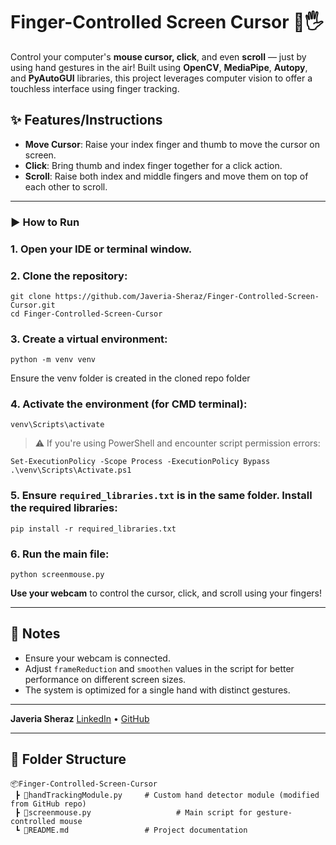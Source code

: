 # Finger-Controlled Screen Cursor 🎯🖐️

Control your computer's **mouse cursor, click**, and even **scroll** — just by using hand gestures in the air!
Built using **OpenCV**, **MediaPipe**, **Autopy**, and **PyAutoGUI** libraries, this project leverages computer vision to offer a touchless interface using finger tracking.

## ✨ Features/Instructions

* **Move Cursor**: Raise your index finger and thumb to move the cursor on screen.
* **Click**: Bring thumb and index finger together for a click action.
* **Scroll**: Raise both index and middle fingers and move them on top of each other to scroll.

---

### ▶️ How to Run


### 1. Open your IDE or terminal window.

### 2. Clone the repository:

   ```
   git clone https://github.com/Javeria-Sheraz/Finger-Controlled-Screen-Cursor.git
   cd Finger-Controlled-Screen-Cursor
   ```

### 3. Create a virtual environment:

```
python -m venv venv
```
Ensure the venv folder is created in the cloned repo folder

### 4. Activate the environment (for CMD terminal):

```
venv\Scripts\activate
```

> ⚠️ If you're using PowerShell and encounter script permission errors:

```
Set-ExecutionPolicy -Scope Process -ExecutionPolicy Bypass
.\venv\Scripts\Activate.ps1
```

### 5. Ensure `required_libraries.txt` is in the same folder. Install the required libraries:

```
pip install -r required_libraries.txt
```
### 6. Run the main file:

```
python screenmouse.py
```

 **Use your webcam** to control the cursor, click, and scroll using your fingers!

---

## 📌 Notes

* Ensure your webcam is connected.
* Adjust `frameReduction` and `smoothen` values in the script for better performance on different screen sizes.
* The system is optimized for a single hand with distinct gestures.

---

**Javeria Sheraz**
[LinkedIn](https://www.linkedin.com/in/javeria-sheraz) • [GitHub](https://github.com/Javeria-Sheraz)

---

## 📁 Folder Structure

```
📦Finger-Controlled-Screen-Cursor
 ┣ 📜handTrackingModule.py     # Custom hand detector module (modified from GitHub repo)
 ┣ 📜screenmouse.py                   # Main script for gesture-controlled mouse
 ┗ 📄README.md                 # Project documentation
```

